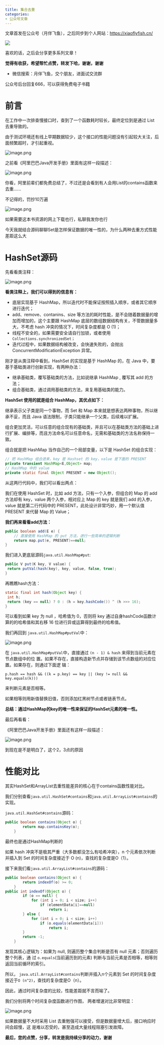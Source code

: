 ```yaml
---
title: 集合去重
categories: 
- 公众号文章
---
```


文章首发在公众号（月伴飞鱼），之后同步到个人网站：https://xiaoflyfish.cn/

![](https://img-blog.csdnimg.cn/ed97dd67ef6f4df4adde3af262888c6f.png)

喜欢的话，之后会分享更多系列文章！

**觉得有收获，希望帮忙点赞，转发下哈，谢谢，谢谢**

* 微信搜索：月伴飞鱼，交个朋友，进面试交流群

公众号后台回复666，可以获得免费电子书籍

# 前言

在工作中一次排查慢接口时，查到了一个函数耗时较长，最终定位到是通过 List 去重导致的。

由于测试环境还有线上早期数据较少，这个接口的性能问题没有引起较大关注，后面频繁超时，才引起重视。

![image.png](https://p6-juejin.byteimg.com/tos-cn-i-k3u1fbpfcp/92066c71ee2e441b91613cbb30fc844e~tplv-k3u1fbpfcp-watermark.image?)

之前看《阿里巴巴Java开发手册》里面有这样一段描述：

![image.png](https://p3-juejin.byteimg.com/tos-cn-i-k3u1fbpfcp/00f4b21be6b7477a8496b8d5191fe307~tplv-k3u1fbpfcp-watermark.image?)

你看，阿里前辈们都免费总结了，不过还是会看到有人会用List的contains函数来去重......

不记得的，罚抄10万遍

![image.png](https://p3-juejin.byteimg.com/tos-cn-i-k3u1fbpfcp/d937cb41da07486faeb370db40c4c223~tplv-k3u1fbpfcp-watermark.image?)

如果需要这本书资源的网上下载也行，私聊我发你也行

今天我就结合源码聊聊Set是怎样保证数据的唯一性的，为什么两种去重方式性能差距这么大

# HashSet源码

先看看类注释：

![image.png](https://p3-juejin.byteimg.com/tos-cn-i-k3u1fbpfcp/af91c201413743b5925230602fef53bb~tplv-k3u1fbpfcp-watermark.image?)

**看类注释上，我们可以得到的信息有：**

- 底层实现基于 HashMap，所以迭代时不能保证按照插入顺序，或者其它顺序进行迭代；
- add、remove、contanins、size 等方法的耗时性能，是不会随着数据量的增加而增加的，这个主要跟 HashMap 底层的数组数据结构有关，不管数据量多大，不考虑 hash 冲突的情况下，时间复杂度都是 O (1)；
- 线程不安全的，如果需要安全请自行加锁，或者使用 `Collections.synchronizedSet；`
- 迭代过程中，如果数据结构被改变，会快速失败的，会抛出 ConcurrentModificationException 异常。

刚才是从类注释中看到，HashSet 的实现是基于 HashMap 的，在 Java 中，要基于基础类进行创新实现，有两种办法：

- 继承基础类，覆写基础类的方法，比如说继承 HashMap , 覆写其 add 的方法；
- 组合基础类，通过调用基础类的方法，来复用基础类的能力。

**HashSet 使用的就是组合 HashMap，其优点如下：**

继承表示父子类是同一个事物，而 Set 和 Map 本来就是想表达两种事物，所以继承不妥，而且 Java 语法限制，子类只能继承一个父类，后续难以扩展。

组合更加灵活，可以任意的组合现有的基础类，并且可以在基础类方法的基础上进行扩展、编排等，而且方法命名可以任意命名，无需和基础类的方法名称保持一致。

组合就是把 HashMap 当作自己的一个局部变量，以下是 HashSet 的组合实现：

```java
// 把 HashMap 组合进来，key 是 Hashset 的 key，value 是下面的 PRESENT
private transient HashMap<E,Object> map;
// HashMap 中的 value
private static final Object PRESENT = new Object();
```

从这两行代码中，我们可以看出两点：

我们在使用 HashSet 时，比如 add 方法，只有一个入参，但组合的 Map 的 add 方法却有 key，value 两个入参，相对应上 Map 的 key 就是我们 add 的入参，value 就是第二行代码中的 PRESENT，此处设计非常巧妙，用一个默认值 PRESENT 来代替 Map 的 Value；

**我们再来看看add方法：**

```java
public boolean add(E e) {
    // 直接使用 HashMap 的 put 方法，进行一些简单的逻辑判断
    return map.put(e, PRESENT)==null;
}
```

我们进入更底层源码`java.util.HashMap#put`:

```java
public V put(K key, V value) { 
 return putVal(hash(key), key, value, false, true); 
}
```

再瞧瞧hash方法：

```java
static final int hash(Object key) { 
 int h; 
 return (key == null) ? 0 : (h = key.hashCode()) ^ (h >>> 16); 
}
```

可以看到如果 key 为 null ，哈希值为 0，否则将 key 通过自身hashCode函数计算的的哈希值和其右移 16 位进行异或运算得到最终的哈希值。

我们再回到 `java.util.HashMap#putVal`中：

![image.png](https://p9-juejin.byteimg.com/tos-cn-i-k3u1fbpfcp/2ce4c555c948474385a97b0af2d66977~tplv-k3u1fbpfcp-watermark.image?)

在 `java.util.HashMap#putVal`中，直接通过 `(n - 1) & hash` 来得到当前元素在节点数组中的位 置。如果不存在，直接构造新节点并存储到该节点数组的对应位置。如果存在，则通过下面逻 辑：

```
p.hash == hash && ((k = p.key) == key || (key != null && key.equals(k)))
```

来判断元素是否相等。

如果相等则用新值替换旧值，否则添加红黑树节点或者链表节点。

**总结：通过HashMap的key的唯一性来保证的HashSet元素的唯一性。**

最后再看看：

《阿里巴巴Java开发手册》里面还有这样一段描述：

![image.png](https://p6-juejin.byteimg.com/tos-cn-i-k3u1fbpfcp/3c71411b2b3a4f1d8191335bc368e2e6~tplv-k3u1fbpfcp-watermark.image?)

到现在是不是明白了，这个2，3点的原因

# 性能对比

其实HashSet和ArrayList去重性能差异的核心在于contains函数性能对比。

我们分别查看`java.util.HashSet#contains`和`java.util.ArrayList#contains`的实现。

`java.util.HashSet#contains`源码：

```java
public boolean contains(Object o) {
        return map.containsKey(o);
    }
```

最终也是通过HashMap判断的

如果 hash 冲突不是极其严重（大多数都没怎么有哈希冲突），n 个元素依次判断并插入到 Set 的时间复杂度接近于 O (n)，查找的复杂度是O（1）。

接下来我们看`java.util.ArrayList#contains`的源码：

```java
public boolean contains(Object o) {
        return indexOf(o) >= 0;
    }
public int indexOf(Object o) {
        if (o == null) {
            for (int i = 0; i < size; i++)
                if (elementData[i]==null)
                    return i;
        } else {
            for (int i = 0; i < size; i++)
                if (o.equals(elementData[i]))
                    return i;
        }
        return -1;
    }
```

发现其核心逻辑为：如果为 null, 则遍历整个集合判断是否有 null 元素；否则遍历整个列表，通 过 `o.equals`(当前遍历到的元素) 判断与当前元素是否相等，相等则返回当前循环的索引。

所以， `java.util.ArrayList#contains`判断并插入n个元素到 Set 的时间复杂度接近于`O (n^2)`，查找的复杂度是O（n）。

因此，通过时间复杂度的比较，性能差距就不言而喻了。

我们分别将两个时间复杂度函数进行作图， 两者增速对比非常明显：

![image.png](https://p3-juejin.byteimg.com/tos-cn-i-k3u1fbpfcp/7ece1a7664a643a0a5b3407bc01f1efc~tplv-k3u1fbpfcp-watermark.image?)

如果数据量不大时采用 List 去重勉强可以接受，但是数据量增大后，接口响应时间会超慢，这 是难以忍受的，甚至造成大量线程阻塞引发故障。

**最后，您的点赞，分享，转发是我持续分享的动力，谢谢**